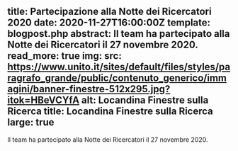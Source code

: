 title: Partecipazione alla Notte dei Ricercatori 2020
date: 2020-11-27T16:00:00Z
template: blogpost.php
abstract:  Il team ha partecipato alla Notte dei Ricercatori il 27 novembre 2020.
read_more: true
img:
    src: https://www.unito.it/sites/default/files/styles/paragrafo_grande/public/contenuto_generico/immagini/banner-finestre-512x295.jpg?itok=HBeVCYfA
    alt: Locandina Finestre sulla Ricerca
    title: Locandina Finestre sulla Ricerca
    large: true
---
Il team ha partecipato alla Notte dei Ricercatori il 27 novembre 2020.
